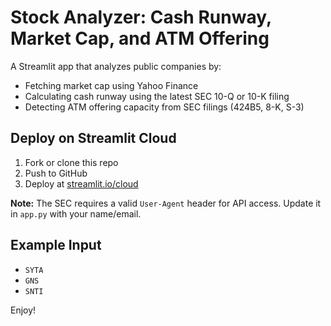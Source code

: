 # Stock Analyzer: Cash Runway, Market Cap, and ATM Offering

A Streamlit app that analyzes public companies by:
- Fetching market cap using Yahoo Finance
- Calculating cash runway using the latest SEC 10-Q or 10-K filing
- Detecting ATM offering capacity from SEC filings (424B5, 8-K, S-3)

## Deploy on Streamlit Cloud

1. Fork or clone this repo
2. Push to GitHub
3. Deploy at [streamlit.io/cloud](https://streamlit.io/cloud)

**Note:** The SEC requires a valid `User-Agent` header for API access. Update it in `app.py` with your name/email.

## Example Input
- `SYTA`
- `GNS`
- `SNTI`

Enjoy!
